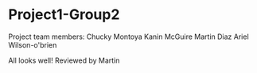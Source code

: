 # Project1-Group2
Project team members: 
Chucky Montoya
Kanin McGuire
Martin Diaz
Ariel Wilson-o'brien

All looks well! Reviewed by Martin
